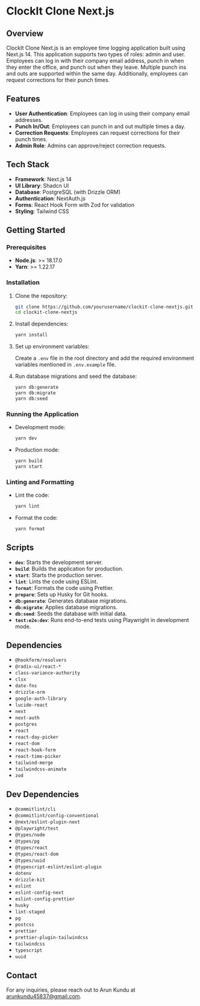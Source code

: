 # ClockIt Clone Next.js

## Overview

ClockIt Clone Next.js is an employee time logging application built using Next.js 14. This application supports two types of roles: admin and user. Employees can log in with their company email address, punch in when they enter the office, and punch out when they leave. Multiple punch ins and outs are supported within the same day. Additionally, employees can request corrections for their punch times.

## Features

- **User Authentication**: Employees can log in using their company email addresses.
- **Punch In/Out**: Employees can punch in and out multiple times a day.
- **Correction Requests**: Employees can request corrections for their punch times.
- **Admin Role**: Admins can approve/reject correction requests.

## Tech Stack

- **Framework**: Next.js 14
- **UI Library**: Shadcn UI
- **Database**: PostgreSQL (with Drizzle ORM)
- **Authentication**: NextAuth.js
- **Forms**: React Hook Form with Zod for validation
- **Styling**: Tailwind CSS

## Getting Started

### Prerequisites

- **Node.js**: >= 18.17.0
- **Yarn**: >= 1.22.17

### Installation

1. Clone the repository:

   ```bash
   git clone https://github.com/yourusername/clockit-clone-nextjs.git
   cd clockit-clone-nextjs
   ```

2. Install dependencies:

   ```bash
   yarn install
   ```

3. Set up environment variables:

   Create a `.env` file in the root directory and add the required environment variables mentioned in `.env.example` file.

4. Run database migrations and seed the database:

   ```bash
   yarn db:generate
   yarn db:migrate
   yarn db:seed
   ```

### Running the Application

- Development mode:

  ```bash
  yarn dev
  ```

- Production mode:

  ```bash
  yarn build
  yarn start
  ```

### Linting and Formatting

- Lint the code:

  ```bash
  yarn lint
  ```

- Format the code:

  ```bash
  yarn format
  ```

## Scripts

- **`dev`**: Starts the development server.
- **`build`**: Builds the application for production.
- **`start`**: Starts the production server.
- **`lint`**: Lints the code using ESLint.
- **`format`**: Formats the code using Prettier.
- **`prepare`**: Sets up Husky for Git hooks.
- **`db:generate`**: Generates database migrations.
- **`db:migrate`**: Applies database migrations.
- **`db:seed`**: Seeds the database with initial data.
- **`test:e2e:dev`**: Runs end-to-end tests using Playwright in development mode.

## Dependencies

- `@hookform/resolvers`
- `@radix-ui/react-*`
- `class-variance-authority`
- `clsx`
- `date-fns`
- `drizzle-orm`
- `google-auth-library`
- `lucide-react`
- `next`
- `next-auth`
- `postgres`
- `react`
- `react-day-picker`
- `react-dom`
- `react-hook-form`
- `react-time-picker`
- `tailwind-merge`
- `tailwindcss-animate`
- `zod`

## Dev Dependencies

- `@commitlint/cli`
- `@commitlint/config-conventional`
- `@next/eslint-plugin-next`
- `@playwright/test`
- `@types/node`
- `@types/pg`
- `@types/react`
- `@types/react-dom`
- `@types/uuid`
- `@typescript-eslint/eslint-plugin`
- `dotenv`
- `drizzle-kit`
- `eslint`
- `eslint-config-next`
- `eslint-config-prettier`
- `husky`
- `lint-staged`
- `pg`
- `postcss`
- `prettier`
- `prettier-plugin-tailwindcss`
- `tailwindcss`
- `typescript`
- `uuid`

## Contact

For any inquiries, please reach out to Arun Kundu at arunkundu45837@gmail.com.